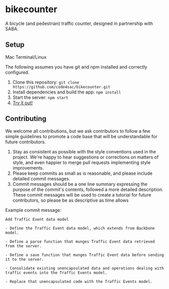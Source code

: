 # bikecounter
A bicycle (and pedestrian) traffic counter, designed in partnership with SABA.

## Setup
Mac Terminal/Linux

The following assumes you have git and npm installed and correctly configured.

1. Clone this repository: `git clone https://github.com/code4sac/bikecounter.git`
2. Install dependencies and build the app: `npm install`
3. Start the server: `npm start`
4. [Try it out!](http://localhost:3000)

## Contributing
We welcome all contributions, but we ask contributors to follow a few simple guidelines to promote a code base that will be understandable for future contributors.

1. Stay as consistent as possible with the style conventions used in the project. We're happy to hear suggestions or corrections on matters of style, and even happier to merge pull requests implementing style improvements.
2. Please keep commits as small as is reasonable, and please include detailed commit messages.
3. Commit messages should be a one line summary expressing the purpose of the commit's contents, followed a more detailed description. These commit messages will be used to create a tutorial for future contributors, so please be as descriptive as time allows

Example commit message:
```
Add Traffic Event data model

- Define the Traffic Event data model, which extends from Backbone model.

- Define a parse function that munges Traffic Event data retrieved from the server.

- Define a save function that munges Traffic Event data before sending it to the server.

- Consolidate existing unencapsulated data and operations dealing with traffic events into the Traffic Events model.

- Replace that unencapsulated code with the Traffic Events model.
```